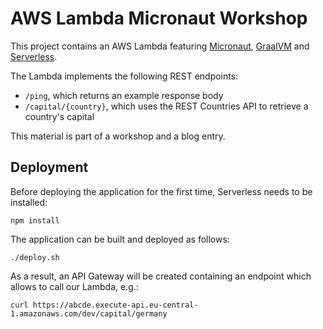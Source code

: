 # AWS Lambda Micronaut Workshop

This project contains an AWS Lambda featuring
[Micronaut](https://micronaut.io/),
[GraalVM](https://www.graalvm.org/) and
[Serverless](https://serverless.com/).

The Lambda implements the following REST endpoints:

* `/ping`, which returns an example response body
* `/capital/{country}`, which uses the REST Countries API to retrieve a country's capital

This material is part of a workshop and a blog entry.

## Deployment

Before deploying the application for the first time, Serverless needs to be installed:

    npm install

The application can be built and deployed as follows:

    ./deploy.sh

As a result, an API Gateway will be created containing an endpoint which allows to call our Lambda,
e.g.:

    curl https://abcde.execute-api.eu-central-1.amazonaws.com/dev/capital/germany

